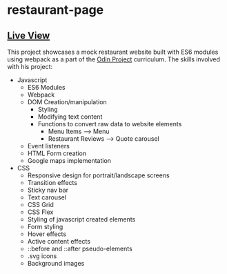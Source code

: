 # restaurant-page

## [Live View](https://snaeem3.github.io/restaurant-page/)

This project showcases a mock restaurant website built with ES6 modules using webpack as a part of the [Odin Project](https://www.theodinproject.com/lessons/node-path-javascript-restaurant-page) curriculum. The skills involved with his project:

- Javascript
  - ES6 Modules
  - Webpack
  - DOM Creation/manipulation
    - Styling
    - Modifying text content
    - Functions to convert raw data to website elements
      - Menu Items --> Menu
      - Restaurant Reviews --> Quote carousel
  - Event listeners
  - HTML Form creation
  - Google maps implementation
- CSS
  - Responsive design for portrait/landscape screens
  - Transition effects
  - Sticky nav bar
  - Text carousel
  - CSS Grid
  - CSS Flex
  - Styling of javascript created elements
  - Form styling
  - Hover effects
  - Active content effects
  - ::before and ::after pseudo-elements
  - .svg icons
  - Background images
